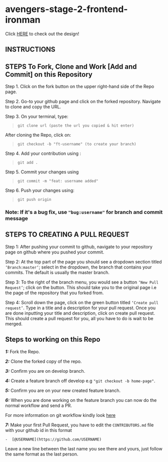 # avengers-stage-2-frontend-ironman

Click [HERE](https://www.figma.com/file/ug12Phme5DSRlTSlIMaqAt/Deluxe-Hotel-Landing-Page?node-id=0%3A1) to check out the design!

## INSTRUCTIONS

## **STEPS** To Fork, Clone and Work [Add and Commit] on this Repository

Step 1. Click on the fork button on the upper right-hand side of the Repo page.

Step 2. Go-to your github page and click on the forked repository. Navigate to clone and copy the URL.

Step 3. On your terminal, type:

>`git clone url (paste the url you copied & hit enter)`

After cloning the Repo, click on:

>`git checkout -b "ft-username" (to create your branch)`

Step 4. Add your contribution using :

 >`git add .`

Step 5. Commit your changes using
  
  >`git commit -m "feat: username added"`

Step 6. Push your changes using:

>` git push origin `

### Note: If it's a bug fix, use `"bug:username"` for branch and commit message

## STEPS TO CREATING A PULL REQUEST

Step 1: After pushing your commit to github, navigate to your repository page on github where you pushed your commit.

Step 2: At the top part of the page you should see a dropdown section titled `‘Branch:master‘`; select in the dropdown, the branch that contains your commits. The default is usually the master branch.

Step 3: To the right of the branch menu, you would see a button `‘New Pull Request’`; click on the button. This should take you to the original page i.e the page of the repository that you forked from.

Step 4:  Scroll down the page, click on the green button titled `‘Create pull request’`. Type in a title and a description for your pull request. Once you are done inputting your title and description, click on create pull request. This should create a pull request for you, all you have to do is wait to be merged.

## Steps to working on this Repo

***1:*** Fork the Repo.

***2:*** Clone the forked copy of the repo.

***3:*** Confirm you are on develop branch.

***4:*** Create a feature branch off develop e.g `"git checkout -b home-page"`.

***5:*** Confirm you are on your new created feature branch.

***6:*** When you are done working on the feature branch you can now do the normal workflow and send a PR.

For more information on git workflow kindly look [here](https://www.atlassian.com/git/tutorials/comparing-workflows/gitflow-workflow)

***7:*** Make your first Pull Request, you have to edit the `CONTRIBUTORS.md` file with your github id in this format

```-  [@USERNAME](https://github.com/USERNAME)```

Leave a new line between the last name you see there and yours, just follow the same format as the last person.
